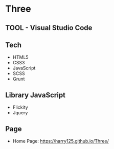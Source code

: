 # Three

## TOOL - Visual Studio Code

## Tech
- HTML5
- CSS3
- JavaScript
- SCSS
- Grunt

## Library JavaScript
- Flickity
- Jquery

## Page
- Home Page: https://harry125.github.io/Three/
